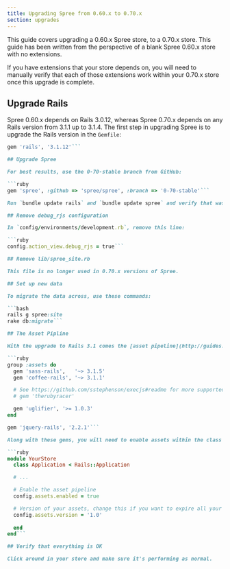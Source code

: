 ```yaml
---
title: Upgrading Spree from 0.60.x to 0.70.x
section: upgrades
---
```


This guide covers upgrading a 0.60.x Spree store, to a 0.70.x store. This
guide has been written from the perspective of a blank Spree 0.60.x store with
no extensions.

If you have extensions that your store depends on, you will need to manually
verify that each of those extensions work within your 0.70.x store once this
upgrade is complete.

## Upgrade Rails

Spree 0.60.x depends on Rails 3.0.12, whereas Spree 0.70.x depends on any Rails
version from 3.1.1 up to 3.1.4. The first step in upgrading Spree is to
upgrade the Rails version in the `Gemfile`:

```ruby
gem 'rails', '3.1.12'```

## Upgrade Spree

For best results, use the 0-70-stable branch from GitHub:

```ruby
gem 'spree', :github => 'spree/spree', :branch => '0-70-stable'```

Run `bundle update rails` and `bundle update spree` and verify that was successful.

## Remove debug_rjs configuration

In `config/environments/development.rb`, remove this line:

```ruby
config.action_view.debug_rjs = true```

## Remove lib/spree_site.rb

This file is no longer used in 0.70.x versions of Spree.

## Set up new data

To migrate the data across, use these commands:

```bash
rails g spree:site
rake db:migrate```

## The Asset Pipline

With the upgrade to Rails 3.1 comes the [asset pipeline](http://guides.rubyonrails.org/asset_pipeline.html). You need to add these gems to your Gemfile in order to support Spree's assets being served:

```ruby
group :assets do
  gem 'sass-rails',   '~> 3.1.5'
  gem 'coffee-rails', '~> 3.1.1'

  # See https://github.com/sstephenson/execjs#readme for more supported runtimes
  # gem 'therubyracer'

  gem 'uglifier', '>= 1.0.3'
end

gem 'jquery-rails', '2.2.1'```

Along with these gems, you will need to enable assets within the class definition inside `config/application.rb`:

```ruby
module YourStore
  class Application < Rails::Application

  # ...

  # Enable the asset pipeline
  config.assets.enabled = true

  # Version of your assets, change this if you want to expire all your assets
  config.assets.version = '1.0'
  
  end
end```

## Verify that everything is OK

Click around in your store and make sure it's performing as normal.